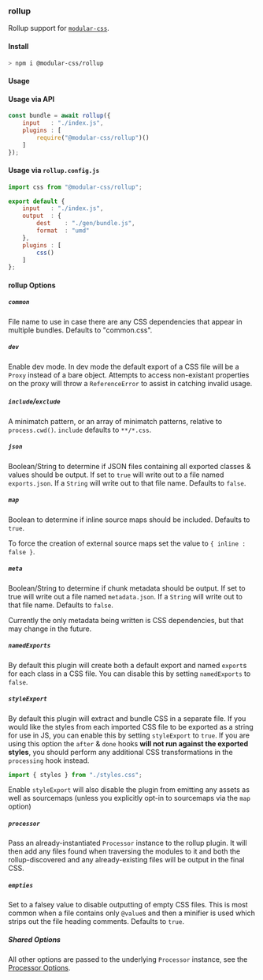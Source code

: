 ### rollup

Rollup support for [`modular-css`](https://github.com/tivac/modular-css).

#### Install

```bash
> npm i @modular-css/rollup
```

#### Usage

#### Usage via API

```js
const bundle = await rollup({
    input   : "./index.js",
    plugins : [
        require("@modular-css/rollup")()
    ]
});
```

#### Usage via `rollup.config.js`

```js
import css from "@modular-css/rollup";

export default {
    input   : "./index.js",
    output  : {
        dest    : "./gen/bundle.js",
        format  : "umd"
    },
    plugins : [
        css()
    ]
};
```

#### rollup Options

##### `common`

File name to use in case there are any CSS dependencies that appear in multiple bundles. Defaults to "common.css".

##### `dev`

Enable dev mode. In dev mode the default export of a CSS file will be a `Proxy` instead of a bare object. Attempts to access non-existant properties on the proxy will throw a `ReferenceError` to assist in catching invalid usage.

##### `include`/`exclude`

A minimatch pattern, or an array of minimatch patterns, relative to `process.cwd()`. `include` defaults to `**/*.css`.

##### `json`

Boolean/String to determine if JSON files containing all exported classes & values should be output. If set to `true` will write out to a file named `exports.json`. If a `String` will write out to that file name. Defaults to `false`.

##### `map`

Boolean to determine if inline source maps should be included. Defaults to `true`.

To force the creation of external source maps set the value to `{ inline : false }`.

##### `meta`

Boolean/String to determine if chunk metadata should be output. If set to true will write out a file named `metadata.json`. If a `String` will write out to that file name. Defaults to `false`.

Currently the only metadata being written is CSS dependencies, but that may change in the future.

##### `namedExports`

By default this plugin will create both a default export and named `export`s for each class in a CSS file. You can disable this by setting `namedExports` to `false`.

##### `styleExport`

By default this plugin will extract and bundle CSS in a separate file. If you would like the styles from each imported CSS file to be exported as a string for use in JS, you can enable this by setting `styleExport` to `true`. If you are using this option the `after` & `done` hooks **will not run against the exported styles**, you should perform any additional CSS transformations in the `processing` hook instead.

```js
import { styles } from "./styles.css";
```

Enable `styleExport` will also disable the plugin from emitting any assets as well as sourcemaps (unless you explicitly opt-in to sourcemaps via the `map` option)

##### `processor`

Pass an already-instantiated `Processor` instance to the rollup plugin. It will then add any files found when traversing the modules to it and both the rollup-discovered and any already-existing files will be output in the final CSS.

##### `empties`

Set to a falsey value to disable outputting of empty CSS files. This is most common when a file contains only `@value`s and then a minifier is used which strips out the file heading comments. Defaults to `true`.

##### Shared Options

All other options are passed to the underlying `Processor` instance, see the [Processor Options](#processor-options).
